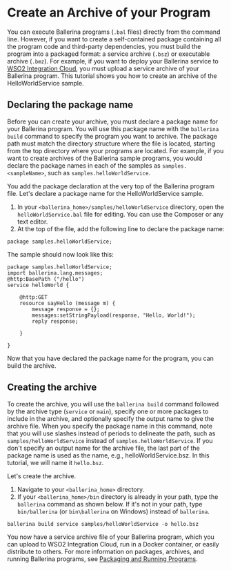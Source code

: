 # Create an Archive of your Program

You can execute Ballerina programs (`.bal` files) directly from the command line. However, if you want to create a self-contained package containing all the program code and third-party dependencies, you must build the program into a packaged format: a service archive (`.bsz`) or executable archive (`.bmz`). For example, if you want to deploy your Ballerina service to [WSO2 Integration Cloud](http://wso2.com/integration/cloud/), you must upload a service archive of your Ballerina program. This tutorial shows you how to create an archive of the HelloWorldService sample. 

## Declaring the package name
Before you can create your archive, you must declare a package name for your Ballerina program. You will use this package name with the `ballerina build` command to specify the program you want to archive. The package path must match the directory structure where the file is located, starting from the top directory where your programs are located. For example, if you want to create archives of the Ballerina sample programs, you would declare the package names in each of the samples as `samples.<sampleName>`, such as `samples.helloWorldService`. 

You add the package declaration at the very top of the Ballerina program file. Let's declare a package name for the HelloWorldService sample.

1. In your `<ballerina_home>/samples/helloWorldService` directory, open the `helloWorldService.bal` file for editing. You can use the Composer or any text editor.
1. At the top of the file, add the following line to declare the package name:

```
package samples.helloWorldService;
```

The sample should now look like this:

```
package samples.helloWorldService;
import ballerina.lang.messages;
@http:BasePath ("/hello")
service helloWorld {
    
    @http:GET
    resource sayHello (message m) {
        message response = {};
        messages:setStringPayload(response, "Hello, World!");
        reply response;
    
    }
    
}
```
Now that you have declared the package name for the program, you can build the archive.

## Creating the archive
To create the archive, you will use the `ballerina build` command followed by the archive type (`service` or `main`), specify one or more packages to include in the archive, and optionally specify the output name to give the archive file. When you specify the package name in this command, note that you will use slashes instead of periods to delineate the path, such as `samples/helloWorldService` instead of `samples.helloWorldService`. If you don't specify an output name for the archive file, the last part of the package name is used as the name, e.g., helloWorldService.bsz. In this tutorial, we will name it `hello.bsz`.

Let's create the archive.

1. Navigate to your `<ballerina_home>` directory.
1. If your `<ballerina_home>/bin` directory is already in your path, type the `ballerina` command as shown below. If it's not in your path, type `bin/ballerina` (or `bin\ballerina` on Windows) instead of `ballerina`. 
  ```
  ballerina build service samples/helloWorldService -o hello.bsz
  ```

You now have a service archive file of your Ballerina program, which you can upload to WSO2 Integration Cloud, run in a Docker container, or easily distribute to others. For more information on packages, archives, and running Ballerina programs, see [Packaging and Running Programs](../lang-ref/packaging.md). 
